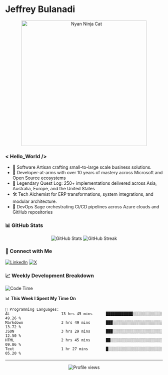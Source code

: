 # Jeffrey Bulanadi

<div align="center">
  <img src="https://www.nyan.cat/cats/nyaninja.gif" alt="Nyan Ninja Cat" width="400"/>
</div>

### < Hello_World />

- 🎨 Software Artisan crafting small-to-large scale business solutions.
- 💼 Developer-at-arms with over 10 years of mastery across Microsoft and Open Source ecosystems
- 🏢 Legendary Quest Log: 250+ implementations delivered across Asia, Australia, Europe, and the United States
- 🛠️ Tech Alchemist for ERP transformations, system integrations, and modular architecture.
- 🔄 DevOps Sage orchestrating CI/CD pipelines across Azure clouds and GitHub repositories

### 📊 GitHub Stats

<div align="center">
  <img src="https://github-readme-stats.vercel.app/api?username=jeffreybulanadi&show_icons=true&theme=tokyonight" alt="GitHub Stats" />
  <img src="https://github-readme-streak-stats.herokuapp.com/?user=jeffreybulanadi&theme=tokyonight" alt="GitHub Streak" />
</div>

### 🤝 Connect with Me

[![LinkedIn](https://img.shields.io/badge/LinkedIn-Connect-blue?style=for-the-badge&logo=linkedin)](https://linkedin.com/in/jeffreybulanadi)
[![X](https://img.shields.io/badge/Twitter-Follow-blue?style=for-the-badge&logo=twitter)](https://x.com/JeffreyBulanadi)

### 📈 Weekly Development Breakdown

<!--START_SECTION:waka-->
![Code Time](http://img.shields.io/badge/Code%20Time-333%20hrs%2031%20mins-blue)

📊 **This Week I Spent My Time On** 

```text
💬 Programming Languages: 
AL                       13 hrs 45 mins      ████████████░░░░░░░░░░░░░   49.26 % 
Markdown                 3 hrs 49 mins       ███░░░░░░░░░░░░░░░░░░░░░░   13.72 % 
JSON                     3 hrs 29 mins       ███░░░░░░░░░░░░░░░░░░░░░░   12.50 % 
HTML                     2 hrs 45 mins       ██░░░░░░░░░░░░░░░░░░░░░░░   09.86 % 
Text                     1 hr 27 mins        █░░░░░░░░░░░░░░░░░░░░░░░░   05.20 % 
```


<!--END_SECTION:waka-->

---

<div align="center">
  <img src="https://komarev.com/ghpvc/?username=jeffreybulanadi&color=blue&style=flat-square" alt="Profile views" />
</div>
